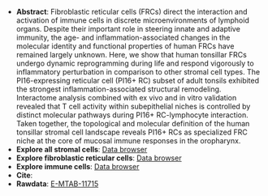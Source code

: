 * **Abstract**:
Fibroblastic reticular cells (FRCs) direct the interaction and activation of immune cells in discrete microenvironments of lymphoid organs. Despite their important role in steering innate and adaptive immunity, the age- and inflammation-associated changes in the molecular identity and functional properties of human FRCs have remained largely unknown. Here, we show that human tonsillar FRCs undergo dynamic reprogramming during life and respond vigorously to inflammatory perturbation in comparison to other stromal cell types. The PI16-expressing reticular cell (PI16+ RC) subset of adult tonsils exhibited the strongest inflammation-associated structural remodeling. Interactome analysis combined with ex vivo and in vitro validation revealed that T cell activity within subepithelial niches is controlled by distinct molecular pathways during PI16+ RC-lymphocyte interaction. Taken together, the topological and molecular definition of the human tonsillar stromal cell landscape reveals PI16+ RCs as specialized FRC niche at the core of mucosal immune responses in the oropharynx.
* **Explore all stromal cells**: [Data browser](http://213.167.225.152:3838/humanTonsil/allStroma/) 
* **Explore fibroblastic reticular cells**: [Data browser](http://213.167.225.152:3838/humanTonsil/allFRC/) 
* **Explore immune cells**: [Data browser](http://213.167.225.152:3838/humanTonsil/immCells/) 
* **Cite**: 
* **Rawdata**: [E-MTAB-11715](https://www.ebi.ac.uk/arrayexpress/experiments/E-MTAB-11715/)
